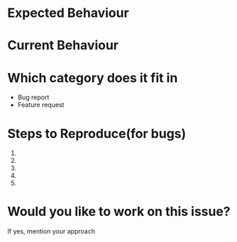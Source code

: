 # Expected Behaviour
# Current Behaviour
# Which category does it fit in
* Bug report
* Feature request
# Steps to Reproduce(for bugs)
1.
2.
3.
4.
5.
# Would you like to work on this issue?
If yes, mention your approach
